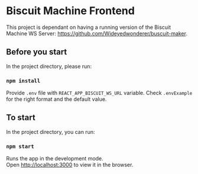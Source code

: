 # Biscuit Machine Frontend

This project is dependant on having a running version of the Biscuit Machine WS Server: https://github.com/Wideyedwonderer/buscuit-maker.

## Before you start

In the project directory, please run:

### `npm install`

Provide ``.env`` file with ``REACT_APP_BISCUIT_WS_URL`` variable. Check ``.envExample`` for the right format and the default value.

## To start

In the project directory, you can run:

### `npm start`

Runs the app in the development mode.\
Open [http://localhost:3000](http://localhost:3000) to view it in the browser.

